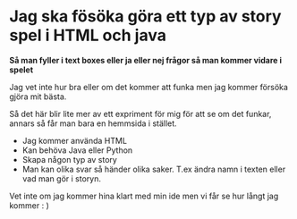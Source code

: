 # Jag ska fösöka göra ett typ av story spel i HTML och java #

**Så man fyller i text boxes eller ja eller nej frågor så man kommer vidare i spelet**

Jag vet inte hur bra eller om det kommer att funka men jag kommer försöka gjöra mit bästa.

Så det här blir lite mer av ett expriment för mig för att se om det funkar, annars så får man bara en hemmsida i stället.

- Jag kommer använda HTML
- Kan behöva Java eller Python 
- Skapa någon typ av story
- Man kan olika svar så händer olika saker. T.ex ändra namn i texten eller vad man gör i storyn.


Vet inte om jag kommer hina klart med min ide men vi får se hur långt jag kommer : )